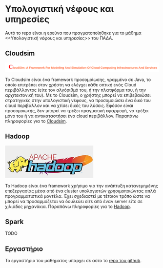 # Υπολογιστική νέφους και υπηρεσίες

Αυτό το repo είναι η ερεύνα που πραγματοποίηθηκε για το μάθημα <<Υπολογιστική νέφους και υπηρεσίες>> του ΠΑΔΑ.

## Cloudsim

!["Cloudsim image"](Cloudsim/img/cloudsim.png)

Το Cloudsim είναι ένα framework προσομοίωσης, γραμμένο σε Java, το οποίο επιτρέπει στον χρήστη να ελέγχει κάθε οπτική ενός Cloud περιβάλλοντος (είτε τον αλγόριθμό του, ή την πλατφόρμα του, ή την αρχιτεκτονική του). Με το Cloudsim, ο χρήστης μπορεί να επιβεβαιώσει στρατηγικές στην υπολογιστική νέφους, να προσομοιώσει ένα δικό του cloud περιβάλλον και να χτίσει δικές του λύσεις. Εφόσον είναι προσομοιωτής, δεν μπορεί να τρέξει πραγματική εφαρμογή, να τρέξει μόνο του ή να αντικαταστήσει ένα cloud περιβάλλον.
Παραπάνω πληροφορίες για το [Cloudsim](Cloudsim/README.md).

## Hadoop

!["Apache Hadoop image"](Hadoop/img/hadoop.png)

Το Hadoop είναι ένα framework χρήσιμο για την ανάπτυξη κατανεμημένης επεξεργασίας μέσα από ένα cluster υπολογιστών χρησιμοποιώντας απλά προγραμματιστικά μοντέλα. Έχει σχεδιαστεί με τέτοιον τρόπο ώστε να μπορεί να προσαρμόζεται να δουλεύει είτε από έναν server είτε σε χιλιάδες μηχανάκια.
Παραπάνω πληροφορίες για το [Hadoop](Hadoop/README.md).

## Spark

TODO

## Εργαστήριο

Το εργαστήριο του μαθήματος υπάρχει σε αύτο το [repo του github](https://github.com/IakMastro/Cloud-Eshop-Project-2021).
